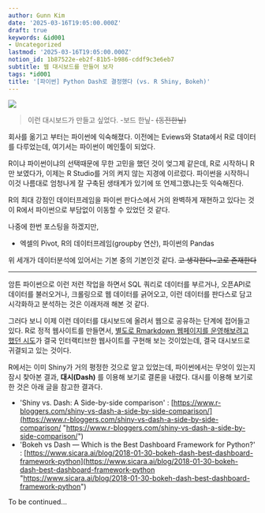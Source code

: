 ```yaml
---
author: Gunn Kim
date: '2025-03-16T19:05:00.000Z'
draft: true
keywords: &id001
- Uncategorized
lastmod: '2025-03-16T19:05:00.000Z'
notion_id: 1b87522e-eb2f-81b5-b986-cddf9c3e6eb7
subtitle: 웹 대시보드를 만들어 보자
tags: *id001
title: '[파이썬] Python Dash로 결정했다 (vs. R Shiny, Bokeh)'
---
```


![](https://miro.medium.com/max/800/1*rRlAWnRIFf2Ti_bIXzMFSg.gif)

> 이런 대시보드가 만들고 싶었다. -보드 한닢- ~~(동전한닢)~~

회사를 옮기고 부터는 파이썬에 익숙해졌다. 이전에는 Eviews와 Stata에서 R로 데이터를 다루었는데, 여기서는 파이썬이 메인툴이 되었다.

R이냐 파이썬이냐의 선택때문에 무한 고민을 했던 것이 엊그제 같은데, R로 시작하니 R만 보였다가, 이제는 R Studio를 거의 켜지 않는 지경에 이르렀다. 파이썬을 시작하니 이것 나름대로 엄청나게 잘 구축된 생태계가 있기에 또 언제그랬냐는듯 익숙해진다.

R의 최대 강점인 데이터프레임을 파이썬 판다스에서 거의 완벽하게 재현하고 있다는 것이 R에서 파이썬으로 부담없이 이동할 수 있었던 것 같다.

나중에 한번 포스팅을 하겠지만,

* 엑셀의 Pivot, R의 데이터프레임(groupby 연산), 파이썬의 Pandas

위 세개가 데이터분석에 있어서는 기본 중의 기본인것 같다. ~~고 생각한다~고로 존재한다~~

***

암튼 파이썬으로 이런 저런 작업을 하면서 SQL 쿼리로 데이터를 부르거나, 오픈API로 데이터를 불러오거나, 크롤링으로 웹 데이터를 긁어오고, 이런 데이터를 판다스로 담고 시각화하고 분석하는 것은 이래저래 해본 것 같다.

그러다 보니 이제 이런 데이터를 대시보드에 올려서 웹으로 공유하는 단계에 접어들고 있다. R로 정적 웹사이트를 만들면서, [별도로 Rmarkdown 웹페이지를 운영해보려고 했던 시도](https://gunn.kim/post/2018-12-21-hugo-vs-blogdown/)가 결국 인터랙티브한 웹사이트를 구현해 보는 것이었는데, 결국 대시보드로 귀결되고 있는 것이다.

R에서는 이미 Shiny가 거의 평정한 것으로 알고 있었는데, 파이썬에서는 무엇이 있는지 잠시 찾아본 결과, **대시(Dash)** 를 이용해 보기로 결론을 내렸다. 대시를 이용해 보기로 한 것은 아래 글을 참고한 결과다.

* 'Shiny vs. Dash: A Side-by-side comparison' : [https://www.r-bloggers.com/shiny-vs-dash-a-side-by-side-comparison/](https://www.r-bloggers.com/shiny-vs-dash-a-side-by-side-comparison/ "https://www.r-bloggers.com/shiny-vs-dash-a-side-by-side-comparison/")
* 'Bokeh vs Dash — Which is the Best Dashboard Framework for Python?' : [https://www.sicara.ai/blog/2018-01-30-bokeh-dash-best-dashboard-framework-python](https://www.sicara.ai/blog/2018-01-30-bokeh-dash-best-dashboard-framework-python "https://www.sicara.ai/blog/2018-01-30-bokeh-dash-best-dashboard-framework-python")

To be continued...

